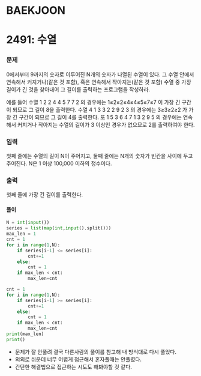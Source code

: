# BAEKJOON

# 2491: 수열

### 문제

0에서부터 9까지의 숫자로 이루어진 N개의 숫자가 나열된 수열이 있다. 그 수열 안에서 연속해서 커지거나(같은 것 포함), 혹은 연속해서 작아지는(같은 것 포함) 수열 중 가장 길이가 긴 것을 찾아내어 그 길이를 출력하는 프로그램을 작성하라. 

예를 들어 수열 1 2 2 4 4 5 7 7 2 의 경우에는  1≤2≤2≤4≤4≤5≤7≤7 이 가장 긴 구간이 되므로 그 길이 8을 출력한다. 수열 4 1 3 3 2 2 9 2 3 의 경우에는 3≥3≥2≥2 가 가장 긴 구간이 되므로 그 길이 4를 출력한다. 또 1 5 3 6 4 7 1 3 2 9 5 의 경우에는 연속해서 커지거나 작아지는 수열의 길이가 3 이상인 경우가 없으므로 2를 출력하여야 한다.

### 입력

첫째 줄에는 수열의 길이 N이 주어지고, 둘째 줄에는 N개의 숫자가 빈칸을 사이에 두고 주어진다. N은 1 이상 100,000 이하의 정수이다.

### 출력

첫째 줄에 가장 긴 길이를 출력한다.

#### 풀이

```python
N = int(input())
series = list(map(int,input().split()))
max_len = 1
cnt = 1
for i in range(1,N):
    if series[i-1] <= series[i]:
        cnt+=1
    else:
        cnt = 1
    if max_len < cnt:
        max_len=cnt

cnt = 1
for i in range(1,N):
    if series[i-1] >= series[i]:
        cnt+=1
    else:
        cnt = 1
    if max_len < cnt:
        max_len=cnt
print(max_len)
print()
```

- 문제가 잘 안풀려 결국 다른사람의 풀이를 참고해 내 방식대로 다시 풀었다.
- 의외로 쉬운데 너무 어렵게 접근해서 혼자풀때는 안풀렸다.
- 간단한 해결법으로 접근하는 시도도 해봐야할 것 같다.